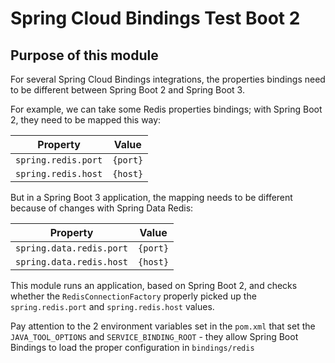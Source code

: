 # Spring Cloud Bindings Test Boot 2

## Purpose of this module

For several Spring Cloud Bindings integrations, the properties bindings need to be different between Spring Boot 2 and Spring Boot 3.

For example, we can take some Redis properties bindings; with Spring Boot 2, they need to be mapped this way:

| Property            | Value    |
|---------------------|----------|
| `spring.redis.port` | `{port}` |
| `spring.redis.host` | `{host}` |

But in a Spring Boot 3 application, the mapping needs to be different because of changes with Spring Data Redis:

| Property                 | Value    |
|--------------------------|----------|
| `spring.data.redis.port` | `{port}` |
| `spring.data.redis.host` | `{host}` |

This module runs an application, based on Spring Boot 2, and checks whether the `RedisConnectionFactory` properly picked up the `spring.redis.port` and `spring.redis.host` values.

Pay attention to the 2 environment variables set in the `pom.xml` that set the `JAVA_TOOL_OPTIONS` and `SERVICE_BINDING_ROOT` - they allow Spring Boot Bindings to load the proper configuration in `bindings/redis`